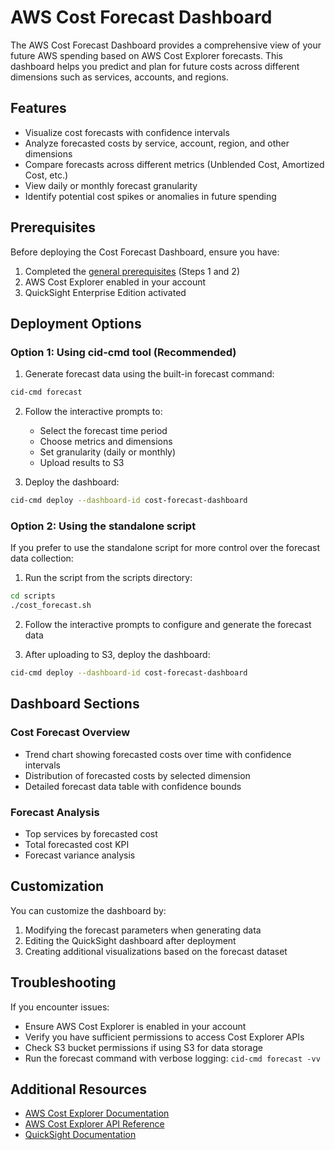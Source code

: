 # AWS Cost Forecast Dashboard

The AWS Cost Forecast Dashboard provides a comprehensive view of your future AWS spending based on AWS Cost Explorer forecasts. This dashboard helps you predict and plan for future costs across different dimensions such as services, accounts, and regions.

## Features

- Visualize cost forecasts with confidence intervals
- Analyze forecasted costs by service, account, region, and other dimensions
- Compare forecasts across different metrics (Unblended Cost, Amortized Cost, etc.)
- View daily or monthly forecast granularity
- Identify potential cost spikes or anomalies in future spending

## Prerequisites

Before deploying the Cost Forecast Dashboard, ensure you have:

1. Completed the [general prerequisites](https://catalog.workshops.aws/awscid/en-US/dashboards/foundational/cudos-cid-kpi/deploy) (Steps 1 and 2)
2. AWS Cost Explorer enabled in your account
3. QuickSight Enterprise Edition activated

## Deployment Options

### Option 1: Using cid-cmd tool (Recommended)

1. Generate forecast data using the built-in forecast command:

```bash
cid-cmd forecast
```

2. Follow the interactive prompts to:
   - Select the forecast time period
   - Choose metrics and dimensions
   - Set granularity (daily or monthly)
   - Upload results to S3

3. Deploy the dashboard:

```bash
cid-cmd deploy --dashboard-id cost-forecast-dashboard
```

### Option 2: Using the standalone script

If you prefer to use the standalone script for more control over the forecast data collection:

1. Run the script from the scripts directory:

```bash
cd scripts
./cost_forecast.sh
```

2. Follow the interactive prompts to configure and generate the forecast data

3. After uploading to S3, deploy the dashboard:

```bash
cid-cmd deploy --dashboard-id cost-forecast-dashboard
```

## Dashboard Sections

### Cost Forecast Overview
- Trend chart showing forecasted costs over time with confidence intervals
- Distribution of forecasted costs by selected dimension
- Detailed forecast data table with confidence bounds

### Forecast Analysis
- Top services by forecasted cost
- Total forecasted cost KPI
- Forecast variance analysis

## Customization

You can customize the dashboard by:

1. Modifying the forecast parameters when generating data
2. Editing the QuickSight dashboard after deployment
3. Creating additional visualizations based on the forecast dataset

## Troubleshooting

If you encounter issues:

- Ensure AWS Cost Explorer is enabled in your account
- Verify you have sufficient permissions to access Cost Explorer APIs
- Check S3 bucket permissions if using S3 for data storage
- Run the forecast command with verbose logging: `cid-cmd forecast -vv`

## Additional Resources

- [AWS Cost Explorer Documentation](https://docs.aws.amazon.com/cost-management/latest/userguide/ce-what-is.html)
- [AWS Cost Explorer API Reference](https://docs.aws.amazon.com/aws-cost-management/latest/APIReference/API_GetCostForecast.html)
- [QuickSight Documentation](https://docs.aws.amazon.com/quicksight/latest/user/welcome.html)
